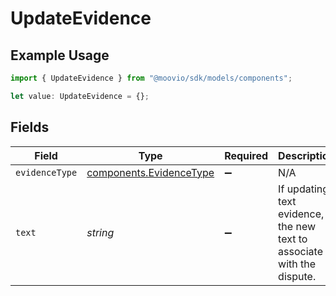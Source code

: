 # UpdateEvidence

## Example Usage

```typescript
import { UpdateEvidence } from "@moovio/sdk/models/components";

let value: UpdateEvidence = {};
```

## Fields

| Field                                                                  | Type                                                                   | Required                                                               | Description                                                            |
| ---------------------------------------------------------------------- | ---------------------------------------------------------------------- | ---------------------------------------------------------------------- | ---------------------------------------------------------------------- |
| `evidenceType`                                                         | [components.EvidenceType](../../models/components/evidencetype.md)     | :heavy_minus_sign:                                                     | N/A                                                                    |
| `text`                                                                 | *string*                                                               | :heavy_minus_sign:                                                     | If updating text evidence, the new text to associate with the dispute. |